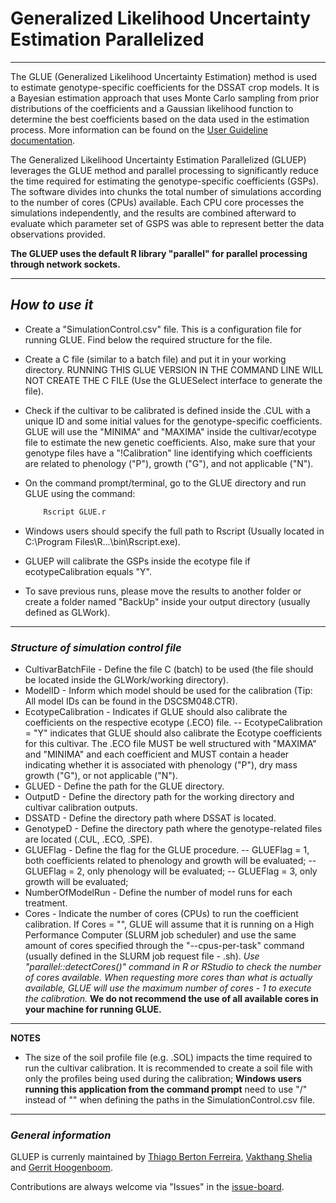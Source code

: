 # Generalized Likelihood Uncertainty Estimation Parallelized 
---

The GLUE (Generalized Likelihood Uncertainty Estimation) method is used to estimate genotype-specific coefficients 
for the DSSAT crop models. It is a Bayesian estimation approach that uses Monte Carlo sampling from prior distributions 
of the coefficients and a Gaussian likelihood function to determine the best coefficients based on the data used in the estimation process. More information can be found on the [User Guideline documentation][link1].


The Generalized Likelihood Uncertainty Estimation Parallelized (GLUEP) leverages the GLUE method and parallel processing to significantly reduce the time required for estimating the genotype-specific coefficients (GSPs). The software divides into chunks the total number of simulations according to the number of cores (CPUs) available.
Each CPU core processes the simulations independently, and the results are combined afterward to evaluate which
parameter set of GSPS was able to represent better the data observations provided.

**The GLUEP uses the default R library "parallel" for parallel processing through network sockets.**


---
## _How to use it_

- Create a "SimulationControl.csv" file. This is a configuration file for running GLUE. Find below the required structure 
  for the file.

- Create a C file (similar to a batch file) and put it in your working directory. 
  RUNNING THIS GLUE VERSION IN THE COMMAND LINE WILL NOT CREATE THE C FILE (Use the GLUESelect interface to generate the file).

- Check if the cultivar to be calibrated is defined inside the .CUL with a unique ID and some initial values
  for the genotype-specific coefficients. GLUE will use the "MINIMA" and "MAXIMA" inside the cultivar/ecotype file to 
  estimate the new genetic coefficients. Also, make sure that your genotype files have a "!Calibration" line 
  identifying which coefficients are related to phenology ("P"), growth ("G"), and not applicable ("N").
  
- On the command prompt/terminal, go to the GLUE directory and run GLUE using the command: 
    ```sh
        Rscript GLUE.r
    ```
- Windows users should specify the full path to Rscript (Usually located in C:\Program Files\R\...\bin\Rscript.exe).

- GLUEP will calibrate the GSPs inside the ecotype file if ecotypeCalibration equals "Y".
  
- To save previous runs, please move the results to another folder or create a folder named "BackUp" inside your output 
  directory (usually defined as GLWork).

---
### _Structure of simulation control file_

 - CultivarBatchFile - Define the file C (batch) to be used (the file should be located inside the GLWork/working directory).
 - ModelID - Inform which model should be used for the calibration (Tip: All model IDs can be found in the DSCSM048.CTR).
 - EcotypeCalibration - Indicates if GLUE should also calibrate the coefficients on the respective ecotype (.ECO) file. 
  --                  EcotypeCalibration = "Y" indicates that GLUE should also calibrate the Ecotype coefficients for this 
                    cultivar. The .ECO file MUST be well structured with "MAXIMA" and "MINIMA" and each coefficient and
                    MUST contain a header indicating whether it is associated with phenology ("P"), dry mass growth ("G"), or 
                    not applicable ("N").
 - GLUED - Define the path for the GLUE directory.
 - OutputD - Define the directory path for the working directory and cultivar calibration outputs.
 - DSSATD - Define the directory path where DSSAT is located.
 - GenotypeD - Define the directory path where the genotype-related files are located (.CUL, .ECO, .SPE).
 - GLUEFlag - Define the flag for the GLUE procedure. 
-- GLUEFlag = 1, both coefficients related to phenology and growth will be evaluated; 
-- GLUEFlag = 2, only phenology will be evaluated; 
-- GLUEFlag = 3, only growth will be evaluated;
 - NumberOfModelRun - Define the number of model runs for each treatment.
 - Cores - Indicate the number of cores (CPUs) to run the coefficient calibration. If Cores = "", GLUE will assume 
           that it is running on a High Performance Computer (SLURM job scheduler) and use the same amount of cores
           specified through the "--cpus-per-task" command (usually defined in the SLURM job request file - .sh).
           *Use "parallel::detectCores()" command in R or RStudio to check the number of cores available. When 
           requesting more cores than what is actually available, GLUE will use the maximum number of cores - 1 to
           execute the calibration.*
           **We do not recommend the use of all available cores in your machine for running GLUE.**

---
  **NOTES**
  - The size of the soil profile file (e.g. .SOL) impacts the time required to run the cultivar calibration.
    It is recommended to create a soil file with only the profiles being used during the calibration;
  **Windows users running this application from the command prompt** need to use "/" instead of "\" when defining the paths in the SimulationControl.csv file.

---

### _General information_

GLUEP is currenly maintained by [Thiago Berton Ferreira][contactlink1], [Vakthang Shelia][contactlink2] and [Gerrit Hoogenboom][contactlink3].

Contributions are always welcome via "Issues" in the [issue-board][link2].

[link1]: <https://usermanual.wiki/Document/Glue20Users20Guide20Version2047.1359076516.pdf>
[link2]: <https://github.com/DSSAT/glue/issues>
[contactlink1]: <https://github.com/thiagoferreira53>
[contactlink2]: <https://github.com/vshelia>
[contactlink3]: <https://github.com/GerritHoogenboom>


